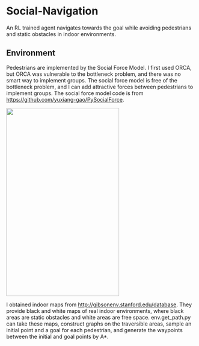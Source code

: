 # Social-Navigation
An RL trained agent navigates towards the goal while avoiding pedestrians and static obstacles in indoor environments.
## Environment
Pedestrians are implemented by the Social Force Model. I first used ORCA, but ORCA was vulnerable to the bottleneck problem, and there was no smart way to implement groups. The social force model is free of the bottleneck problem, and I can add attractive forces between pedestrians to implement groups. The social force model code is from https://github.com/yuxiang-gao/PySocialForce.

<img src="https://user-images.githubusercontent.com/86182918/124701086-e6468800-df28-11eb-8aa7-51510ea4e4de.gif" width="300" height="500">

I obtained indoor maps from http://gibsonenv.stanford.edu/database. They provide black and white maps of real indoor environments, where black areas are static obstacles and white areas are free space. env.get_path.py can take these maps, construct graphs on the traversible areas, sample an initial point and a goal for each pedestrian, and generate the waypoints between the initial and goal points by A*. 
